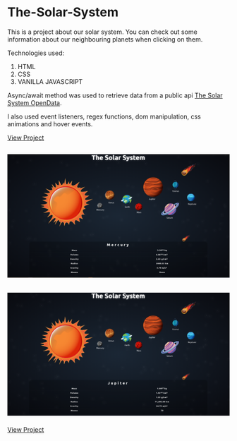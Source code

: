 # The-Solar-System

This is a project about our solar system. You can check out some information about our neighbouring planets when clicking on them.

Technologies used:

1. HTML
2. CSS
3. VANILLA JAVASCRIPT

Async/await method was used to retrieve data from a public api [The Solar System OpenData](https://api.le-systeme-solaire.net/en/).

I also used event listeners, regex functions, dom manipulation, css animations and hover events.

[View Project](https://philiphinch.github.io/solar-system/)

![Preview 1](images/preview1.png)
---
![Preview 2](images/preview2.png)
---
[View Project](https://philiphinch.github.io/solar-system/)



